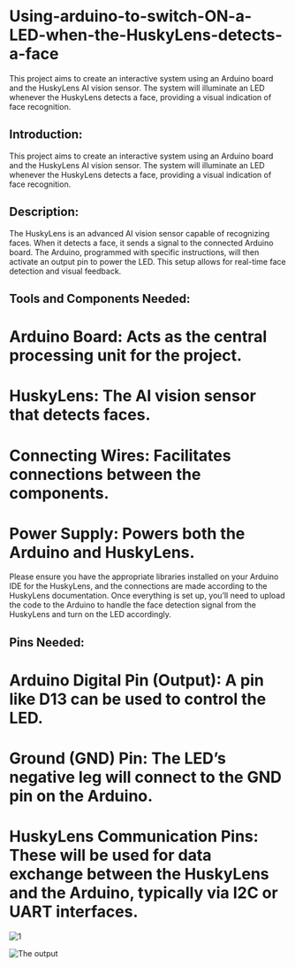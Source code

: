 # Using-arduino-to-switch-ON-a-LED-when-the-HuskyLens-detects-a-face
This project aims to create an interactive system using an Arduino board and the HuskyLens AI vision sensor. The system will illuminate an LED whenever the HuskyLens detects a face, providing a visual indication of face recognition.



## Introduction: 
This project aims to create an interactive system using an Arduino board and the HuskyLens AI vision sensor. The system will illuminate an LED whenever the HuskyLens detects a face, providing a visual indication of face recognition.


## Description:
The HuskyLens is an advanced AI vision sensor capable of recognizing faces. When it detects a face, it sends a signal to the connected Arduino board. The Arduino, programmed with specific instructions, will then activate an output pin to power the LED. This setup allows for real-time face detection and visual feedback.


## Tools and Components Needed:

# Arduino Board: Acts as the central processing unit for the project.
# HuskyLens: The AI vision sensor that detects faces.
# Connecting Wires: Facilitates connections between the components.
# Power Supply: Powers both the Arduino and HuskyLens.

Please ensure you have the appropriate libraries installed on your Arduino IDE for the HuskyLens, and the connections are made according to the HuskyLens documentation. Once everything is set up, you’ll need to upload the code to the Arduino to handle the face detection signal from the HuskyLens and turn on the LED accordingly.

## Pins Needed:

# Arduino Digital Pin (Output): A pin like D13 can be used to control the LED.
# Ground (GND) Pin: The LED’s negative leg will connect to the GND pin on the Arduino.
# HuskyLens Communication Pins: These will be used for data exchange between the HuskyLens and the Arduino, typically via I2C or UART interfaces.

![1](https://github.com/user-attachments/assets/e79d281a-a68b-4808-8609-284f4ecc3519)

![The output](https://github.com/user-attachments/assets/ef9f848c-ae6b-46fb-875c-6c579d49ca9b)



